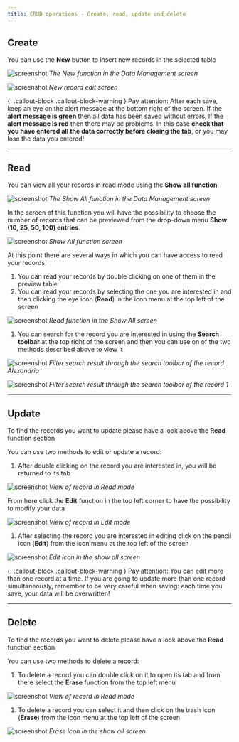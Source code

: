 ```yaml
---
title: CRUD operations - Create, read, update and delete
---
```


## Create

You can use the **New** button to insert new records in the selected table

![screenshot](../../images/usage/create.png "Create") 
*The New function in the Data Management screen*

![screenshot](../../images/usage/insert_records.png "Insert records")
*New record edit screen*

{: .callout-block .callout-block-warning }
Pay attention: After each save, keep an eye on the alert message at the bottom right of the screen. 
If the **alert message is green** then all data has been saved without errors,
If the **alert message is red** then there may be problems.
In this case **check that you have entered all the data correctly before closing the tab**, or you may
lose the data you entered!

---

## Read

You can view all your records in read mode using the **Show all function**

![screenshot](../../images/usage/show_all.png "Show all")
*The Show All function in the Data Management screen*

In the screen of this function you will have the possibility to choose the number of records that can be previewed from
the drop-down menu **Show (10, 25, 50, 100) entries**.

![screenshot](../../images/usage/show_25_entries.png "Show all menu")
*Show All function screen*

At this point there are several ways in which you can have access to read your records:

1. You can read your records by double clicking on one of them in the preview table
1. You can read your records by selecting the one you are interested in and then clicking the eye icon (**Read**)
in the icon menu at the top left of the screen

![screenshot](../../images/usage/read_record.png "Read")
*Read function in the Show All screen*

1. You can search for the record you are interested in using the **Search toolbar** at the top right of the screen
and then you can use on of the two methods described above to view it

![screenshot](../../images/usage/search_by_name.png "Search by name")
*Filter search result through the search toolbar of the record Alexandria*

![screenshot](../../images/usage/search_by_id.png "Search by id")
*Filter search result through the search toolbar of the record 1*

---

## Update

To find the records you want to update please have a look above the **Read**  function section

You can use two methods to edit or update a record:

1. After double clicking on the record you are interested in, you will be returned to its tab

![screenshot](../../images/usage/edit.png "Edit")
*View of record in Read mode*

  From here click the **Edit**  function in the top left corner to have the possibility to modify your data

![screenshot](../../images/usage/edit_tab.png "Edit tab")
*View of record in Edit mode*

1. After selecting the record you are interested in editing click on the pencil icon (**Edit**) from the icon menu
at the top left of the screen

![screenshot](../../images/usage/edit_icon.png "Edit icon")
*Edit icon in the show all screen*

{: .callout-block .callout-block-warning }
Pay attention: You can edit more than one record at a time. If you are going to update more than one record
simultaneously, remember to be very careful when saving: each time you save, your data will be overwritten!

---

## Delete

To find the records you want to delete please have a look above the **Read** function section

You can use two methods to delete a record:

1. To delete a record you can double click on it to open its tab and from there select the **Erase** function from
the top left menu

![screenshot](../../images/usage/erase.png "Erase")
*View of record in Read mode*
    
1. To delete a record you can select it and then click on the trash icon (**Erase**) from the icon menu at the top
left of the screen

![screenshot](../../images/usage/trash.png "Trash")
*Erase icon in the show all screen*